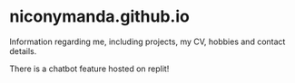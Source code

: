 # niconymanda.github.io
Information regarding me, including projects, my CV, hobbies and contact details. 

There is a chatbot feature hosted on replit!
